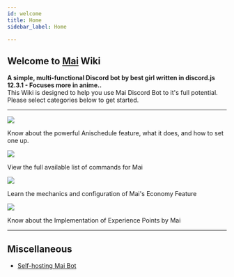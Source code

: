 ```yaml
---
id: welcome
title: Home
sidebar_label: Home

---
```



##  Welcome to [Mai](https://invite.mai-san.ml/) Wiki

**A simple, multi-functional Discord bot by best girl written in discord.js 12.3.1 - Focuses more in anime..**
<br/>
This Wiki is designed to help you use Mai Discord Bot to it's full potential. Please select categories below to get started.<br/>

---

<a href="https://mai-san.ml/docs/Features/Anischedule">
<img src="https://camo.githubusercontent.com/f129cb3e3dfbcef43e736b7a4cdc7d8ee77f3817/68747470733a2f2f692e696d6775722e636f6d2f3475346e7434672e706e67"/></a>

Know about the powerful Anischedule feature, what it does, and how to set one up.<br/>

<a href="https://mai-san.ml/docs/Features/Anischedule">
<img src="https://camo.githubusercontent.com/919190f149cb932c29ada5b6040af4490192697a/68747470733a2f2f692e696d6775722e636f6d2f566843743341312e706e67"/></a>

View the full available list of commands for Mai<br/>

<a href="https://mai-san.ml/docs/Features/Anischedule">
<img src="https://camo.githubusercontent.com/6c5d6f7b10a666db198b91fa917376f5df27b575/68747470733a2f2f692e696d6775722e636f6d2f596d62664a33362e706e67"/></a>

Learn the mechanics and configuration of Mai's Economy Feature<br/>

<a href="https://mai-san.ml/docs/Features/Anischedule">
<img src="https://camo.githubusercontent.com/cdff4780f802f20e2536817b0b2cfa1101dfab19/68747470733a2f2f692e696d6775722e636f6d2f7654585749416a2e706e67"/></a>

Know about the Implementation of Experience Points by Mai

---

## Miscellaneous
- [Self-hosting Mai Bot](https://mai-san.ml/docs/Getting%20Started/setting_up_your_bot)
